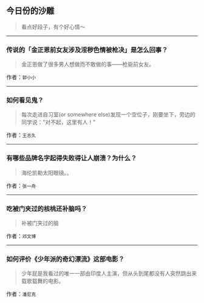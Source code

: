 ## 今日份的沙雕

> 看点好段子，有个好心情～


 
---

### 传说的「金正恩前女友涉及淫秽色情被枪决」是怎么回事？

> 金正恩做了很多男人想做而不敢做的事——枪毙前女友。


作者：`郭小小`

---

### 如何看见鬼？

> 每次走进自习室(or somewhere else)发现一个空位子，刚要坐下，旁边的同学说："对不起，这里有人！"


作者：`王志久`

---

### 有哪些品牌名字起得失败得让人崩溃？为什么？

> 海伦凯勒太阳眼镜。。


作者：`张一舟`

---

### 吃被门夹过的核桃还补脑吗？

> 补被门夹过的脑


作者：`邓文博`

---

### 如何评价《少年派的奇幻漂流》这部电影？

> 少年屁是我看过的唯一一部由印度人主演，但从头到尾都没有人突然跳出来载歌载舞的电影。


作者：`潘尼克`
